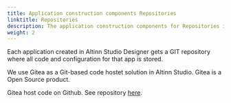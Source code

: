 ```yaml
---
title: Application construction components Repositories
linktitle: Repositories
description: The application construction components for Repositories is based on standard open source software.
weight: 2
---
```


Each application created in Altinn Studio Designer gets a GIT repository where all code and configuration for that app is stored.

We use Gitea as a Git-based code hostet solution in Altinn Studio. Gitea is a Open Source product.

Gitea host code on Github. See repository [here](https://github.com/go-gitea/gitea).
